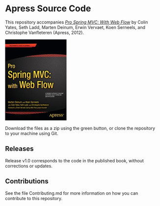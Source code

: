 # Apress Source Code

This repository accompanies [*Pro Spring MVC: With Web Flow*](http://www.apress.com/9781430241553) by Colin Yates, Seth Ladd, Marten  Deinum, Erwin Vervaet, Koen Serneels, and Christophe  Vanfleteren (Apress, 2012).

![Cover image](9781430241553.jpg)

Download the files as a zip using the green button, or clone the repository to your machine using Git.

## Releases

Release v1.0 corresponds to the code in the published book, without corrections or updates.

## Contributions

See the file Contributing.md for more information on how you can contribute to this repository.
